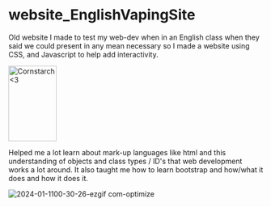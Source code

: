 # website_EnglishVapingSite
  Old website I made to test my web-dev when in an English class when they said we could present in any mean necessary so I made a website using CSS, and Javascript to help add interactivity. 

<img src="https://github.com/Kingerthanu/Website_EnglishVapingSite/assets/76754592/c4d21005-5e16-4e7e-9e70-a167f94b1990" alt="Cornstarch <3" width="95" height="149">

Helped me a lot learn about mark-up languages like html and this understanding of objects and class types / ID's that web development works a lot around. It also taught me how to learn bootstrap and how/what it does and how it does it.
  
  ![2024-01-1100-30-26-ezgif com-optimize](https://github.com/Kingerthanu/website_EnglishVapingSite/assets/76754592/3bc19821-bd9d-49fa-8041-26ee68e21490)

